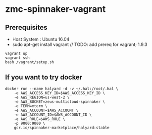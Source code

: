 # zmc-spinnaker-vagrant

## Prerequisites
* Host System : Ubuntu 16.04
* sudo apt-get install vagrant // TODO: add prereq for vagrant; 1.9.3


```
vagrant up
vagrant ssh 
bash /vagrant/setup.sh
```

## If you want to try docker 
```
docker run --name halyard -d -v ~/.hal:/root/.hal \
    -e AWS_ACCESS_KEY_ID=$AWS_ACCESS_KEY_ID \
    -e AWS_REGION=us-west-2 \
    -e AWS_BUCKET=zeus-multicloud-spinnaker \
    -e TERM=xterm \
    -e AWS_ACCOUNT=$AWS_ACCOUNT \
    -e AWS_ACCOUNT_ID=$AWS_ACCOUNT_ID \
    -e AWS_ROLE=$AWS_ROLE \
    -p 9000:9000 \
    gcr.io/spinnaker-marketplace/halyard:stable
```
